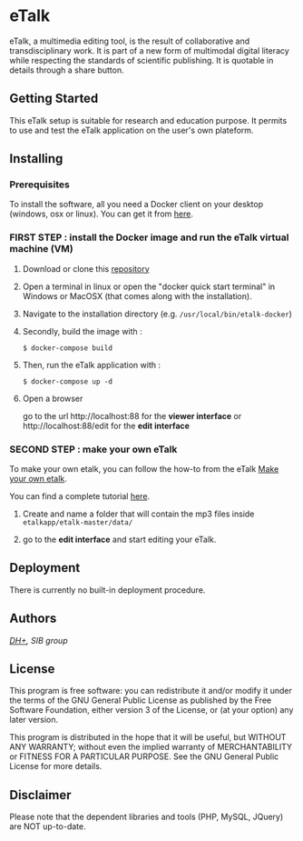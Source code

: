 # eTalk

eTalk, a multimedia editing tool, is the result of collaborative and transdisciplinary work.
It is part of a new form of multimodal digital literacy while respecting the standards of scientific publishing. It is quotable in details through a share button.

## Getting Started

This eTalk setup is suitable for research and education purpose. It permits to use and test the eTalk application on the user's own plateform. 

## Installing

### Prerequisites

To install the software, all you need a Docker client on your desktop (windows, osx or linux). You can get it from [here](https://www.docker.com/products/docker#).

### FIRST STEP : install the Docker image and run the eTalk virtual machine (VM)

1. Download or clone this [repository](https://github.com/cclivaz/etalk-docker)

2. Open a terminal in linux or open the "docker quick start terminal" in Windows or MacOSX (that comes along with the installation).

3. Navigate to the installation directory (e.g. `/usr/local/bin/etalk-docker`)

4. Secondly, build the image with : 

	```
	$ docker-compose build
	```

5. Then, run the eTalk application with :

	```
	$ docker-compose up -d
	```

6. Open a browser

	go to the url http://localhost:88 for the  __viewer interface__ or http://localhost:88/edit for the __edit interface__

### SECOND STEP : make your own eTalk

To make your own etalk, you can follow the how-to from the eTalk [Make your own etalk](https://etalk2.sib.swiss/?dir=MakeETalk#0).

You can find a complete tutorial [here](https://teach.dariah.eu/course/view.php?id=24&section=3).
 
1. Create and name a folder that will contain the mp3 files inside `etalkapp/etalk-master/data/`

2. go to the __edit interface__  and start editing your eTalk.

## Deployment

There is currently no built-in deployment procedure.

## Authors

*[DH+](https://digitalhumanitiesplus.sib.swiss/#/), SIB group*

## License

This program is free software: you can redistribute it and/or modify it under the terms of the GNU General Public License as published by the Free Software Foundation, either version 3 of the License, or (at your option) any later version.

This program is distributed in the hope that it will be useful, but WITHOUT ANY WARRANTY; without even the implied warranty of MERCHANTABILITY or FITNESS FOR A PARTICULAR PURPOSE.  See the GNU General Public License for more details.

## Disclaimer

Please note that the dependent libraries and tools (PHP, MySQL, JQuery) are NOT up-to-date.
